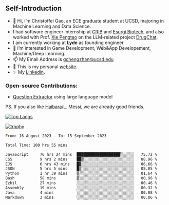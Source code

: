 ## Self-Introduction
- 👋 Hi, I’m Christoffel Gao, an ECE graduate student at UCSD, majoring in Machine Learning and Data Science.
- I had software engineer internship at [CRIB](https://www.linkedin.com/company/trycrib/) and [Esurgi Biotech](https://myesurgi.com/), and also worked with Prof. [Xie Pengtao](https://pengtaoxie.github.io/) on the LLM-related project [DrugChat](https://github.com/UCSD-AI4H/drugchat).
- I am currently working at **Lyde** as founding engineer.
- 👀 I’m interested in Game Development, Web&App Developement, Machine/Deep Learning.
- 📫 My Email Address is gchengzhan@ucsd.edu
- 🌱 This is my personal [website](https://gaochengzhan.github.io/).
- ✨ My [Linkedin](https://www.linkedin.com/in/chengzhan-christoffel-gao/).

### Open-source Contributions:
- [Question Extractor](https://github.com/nestordemeure/question_extractor) using large language model

PS. If you also like [Haibara](https://www.detectiveconanworld.com/wiki/Ai_Haibara)/L. Messi, we are already good friends.

[![Top Langs](https://github-readme-stats.vercel.app/api/top-langs/?username=gaochengzhan&layout=compact&exclude_repo=CNN-based-Image-Recognition-for-AsianGiant-Hornets,Machine-Learning-and-Data-Computing-Tongji,NLP-on-Blogs-during-COVID-19-Pandemic,CSE258-Web-Mining-and-Recommder-System,Stock-Prediction-using-LSTM-Model)](https://github.com/anuraghazra/github-readme-stats)

[![trophy](https://github-profile-trophy.vercel.app/?username=gaochengzhan&theme=flat&row=1&margin-w=12)](https://github.com/ryo-ma/github-profile-trophy)

<!--START_SECTION:waka-->

```txt
From: 16 August 2023 - To: 15 September 2023

Total Time: 100 hrs 55 mins

JavaScript     76 hrs 24 mins  ███████████████████░░░░░░   75.72 %
CSS            9 hrs 2 mins    ██▒░░░░░░░░░░░░░░░░░░░░░░   08.96 %
EJS            6 hrs 43 mins   █▓░░░░░░░░░░░░░░░░░░░░░░░   06.66 %
JSON           5 hrs 5 mins    █▒░░░░░░░░░░░░░░░░░░░░░░░   05.05 %
Python         1 hr 39 mins    ▒░░░░░░░░░░░░░░░░░░░░░░░░   01.64 %
Bash           58 mins         ▒░░░░░░░░░░░░░░░░░░░░░░░░   00.96 %
Ezhil          27 mins         ░░░░░░░░░░░░░░░░░░░░░░░░░   00.46 %
Assembly       19 mins         ░░░░░░░░░░░░░░░░░░░░░░░░░   00.32 %
Java           4 mins          ░░░░░░░░░░░░░░░░░░░░░░░░░   00.08 %
Markdown       3 mins          ░░░░░░░░░░░░░░░░░░░░░░░░░   00.06 %
```

<!--END_SECTION:waka-->

<!---
gaochengzhan/gaochengzhan is a ✨ special ✨ repository because its `README.md` (this file) appears on your GitHub profile.
You can click the Preview link to take a look at your changes.
--->
